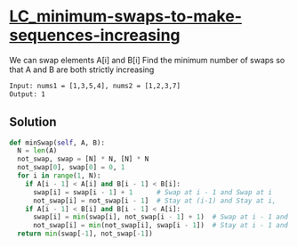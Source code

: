# [LC_minimum-swaps-to-make-sequences-increasing](https://leetcode.com/problems/minimum-swaps-to-make-sequences-increasing)

We can swap elements A[i] and B[i]
Find the minimum number of swaps so that A and B are both strictly increasing

```txt
Input: nums1 = [1,3,5,4], nums2 = [1,2,3,7]
Output: 1
```

## Solution

```py
def minSwap(self, A, B):
  N = len(A)
  not_swap, swap = [N] * N, [N] * N
  not_swap[0], swap[0] = 0, 1
  for i in range(1, N):
    if A[i - 1] < A[i] and B[i - 1] < B[i]:
      swap[i] = swap[i - 1] + 1      # Swap at i - 1 and Swap at i
      not_swap[i] = not_swap[i - 1]  # Stay at (i-1) and Stay at i,
    if A[i - 1] < B[i] and B[i - 1] < A[i]:
      swap[i] = min(swap[i], not_swap[i - 1] + 1)  # Swap at i - 1 and stay at i
      not_swap[i] = min(not_swap[i], swap[i - 1])  # Stay at i - 1 and swap at i
  return min(swap[-1], not_swap[-1])
```
